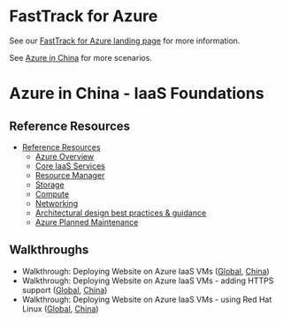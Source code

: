 # FastTrack for Azure

See our [FastTrack for Azure landing page](https://github.com/Azure/FastTrackForAzure) for more information.

See [Azure in China](https://github.com/Azure/fta-azurechina/) for more scenarios.


# Azure in China - IaaS Foundations 

## Reference Resources

* [Reference Resources](articles/iaas-foundations-azurechina-reference-resources.md)
    * [Azure Overview](articles/iaas-foundations-azurechina-reference-resources.md#azure-overview)
    * [Core IaaS Services](articles/iaas-foundations-azurechina-reference-resources.md#core-iaas-services)
    * [Resource Manager](articles/iaas-foundations-azurechina-reference-resources.md#resource-manager)
    * [Storage](articles/iaas-foundations-azurechina-reference-resources.md#storage)
    * [Compute](articles/iaas-foundations-azurechina-reference-resources.md#compute)
    * [Networking](articles/iaas-foundations-azurechina-reference-resources.md#networking)
    * [Architectural design best practices & guidance](articles/iaas-foundations-azurechina-reference-resources.md#architectural-design-best-practices--guidance)
    * [Azure Planned Maintenance](articles/iaas-foundations-azurechina-reference-resources.md#azure-planned-maintenance)

    
## Walkthroughs

 * Walkthrough: Deploying Website on Azure IaaS VMs ([Global](articles/website-on-iaas-http.md), [China](articles/website-on-iaas-http-azurechina.md))
  * Walkthrough: Deploying Website on Azure IaaS VMs - adding HTTPS support ([Global](articles/website-on-iaas-https.md), [China](articles/website-on-iaas-https-azurechina.md))
 * Walkthrough: Deploying Website on Azure IaaS VMs - using Red Hat Linux ([Global](articles/website-on-iaas-http-rhel.md), [China](articles/website-on-iaas-http-rhel-azurechina.md))


